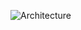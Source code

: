 ![Architecture](https://api.d2lang.com/render/svg?script=qlDQtVOo5AIEAAD__w==&layout=dagre&theme=4&sketch=1)
